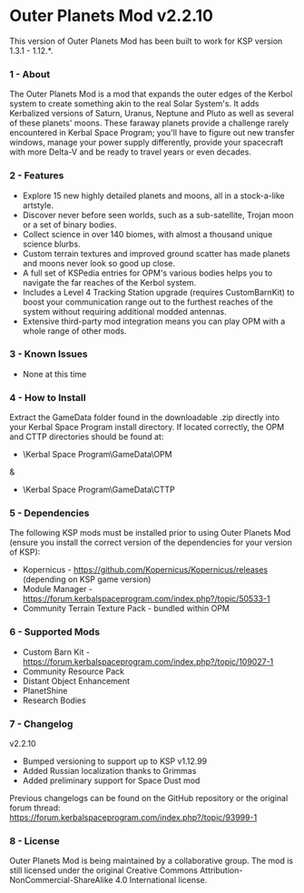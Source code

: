# Outer Planets Mod v2.2.10

This version of Outer Planets Mod has been built to work for KSP version 1.3.1 - 1.12.*.

### 1 - About

The Outer Planets Mod is a mod that expands the outer edges of the Kerbol system to create something akin to the real Solar System's. It adds Kerbalized versions of Saturn, Uranus, Neptune and Pluto as well as several of these planets' moons. These faraway planets provide a challenge rarely encountered in Kerbal Space Program; you'll have to figure out new transfer windows, manage your power supply differently, provide your spacecraft with more Delta-V and be ready to travel years or even decades.

### 2 - Features

* Explore 15 new highly detailed planets and moons, all in a stock-a-like artstyle.
* Discover never before seen worlds, such as a sub-satellite, Trojan moon or a set of binary bodies.
* Collect science in over 140 biomes, with almost a thousand unique science blurbs.
* Custom terrain textures and improved ground scatter has made planets and moons never look so good up close.
* A full set of KSPedia entries for OPM's various bodies helps you to navigate the far reaches of the Kerbol system.
* Includes a Level 4 Tracking Station upgrade (requires CustomBarnKit) to boost your communication range out to the furthest reaches of the system without requiring additional modded antennas.
* Extensive third-party mod integration means you can play OPM with a whole range of other mods.

### 3 - Known Issues

* None at this time

### 4 - How to Install

Extract the GameData folder found in the downloadable .zip directly into your Kerbal Space Program install directory. If located correctly, the OPM and CTTP directories should be found at:

* \Kerbal Space Program\GameData\OPM

&

* \Kerbal Space Program\GameData\CTTP

### 5 - Dependencies

The following KSP mods must be installed prior to using Outer Planets Mod (ensure you install the correct version of the dependencies for your version of KSP):

* Kopernicus - https://github.com/Kopernicus/Kopernicus/releases (depending on KSP game version)
* Module Manager - https://forum.kerbalspaceprogram.com/index.php?/topic/50533-1
* Community Terrain Texture Pack - bundled within OPM

### 6 - Supported Mods

* Custom Barn Kit - https://forum.kerbalspaceprogram.com/index.php?/topic/109027-1
* Community Resource Pack
* Distant Object Enhancement
* PlanetShine
* Research Bodies

### 7 - Changelog

v2.2.10

* Bumped versioning to support up to KSP v1.12.99
* Added Russian localization thanks to Grimmas
* Added preliminary support for Space Dust mod

Previous changelogs can be found on the GitHub repository or the original forum thread: https://forum.kerbalspaceprogram.com/index.php?/topic/93999-1

### 8 - License

Outer Planets Mod is being maintained by a collaborative group. The mod is still licensed under the original Creative Commons Attribution-NonCommercial-ShareAlike 4.0 International license.
